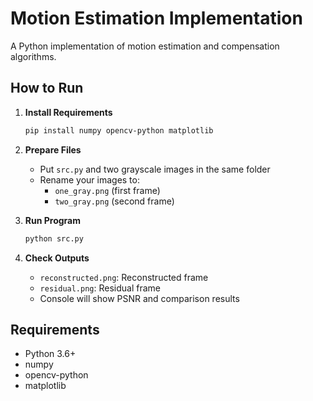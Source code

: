 # Motion Estimation Implementation

A Python implementation of motion estimation and compensation algorithms.

## How to Run

1. **Install Requirements**
   ```bash
   pip install numpy opencv-python matplotlib
   ```

2. **Prepare Files**
   - Put `src.py` and two grayscale images in the same folder
   - Rename your images to:
     - `one_gray.png` (first frame)
     - `two_gray.png` (second frame)

3. **Run Program**
   ```bash
   python src.py
   ```

4. **Check Outputs**
   - `reconstructed.png`: Reconstructed frame
   - `residual.png`: Residual frame
   - Console will show PSNR and comparison results

## Requirements
- Python 3.6+
- numpy
- opencv-python
- matplotlib